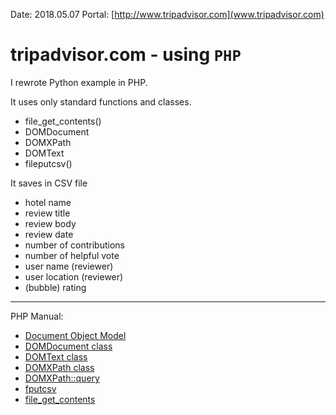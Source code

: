 Date: 2018.05.07
Portal: [http://www.tripadvisor.com](www.tripadvisor.com)

# tripadvisor.com - using `PHP`

I rewrote Python example in PHP.

It uses only standard functions and classes.

- file_get_contents()
- DOMDocument
- DOMXPath
- DOMText
- fileputcsv()

It saves in CSV file 

- hotel name
- review title
- review body
- review date
- number of contributions
- number of helpful vote
- user name (reviewer)
- user location (reviewer)
- (bubble) rating

---

PHP Manual:
- [Document Object Model](http://php.net/manual/en/book.dom.php)
- [DOMDocument class](http://php.net/manual/en/class.domdocument.php)
- [DOMText class](http://php.net/manual/en/class.domtext.php)
- [DOMXPath class](http://php.net/manual/en/class.domxpath.php)
- [DOMXPath::query](http://php.net/manual/en/domxpath.query.php)
- [fputcsv](http://php.net/manual/en/function.fputcsv.php)
- [file_get_contents](http://php.net/manual/en/function.file-get-contents.php)
